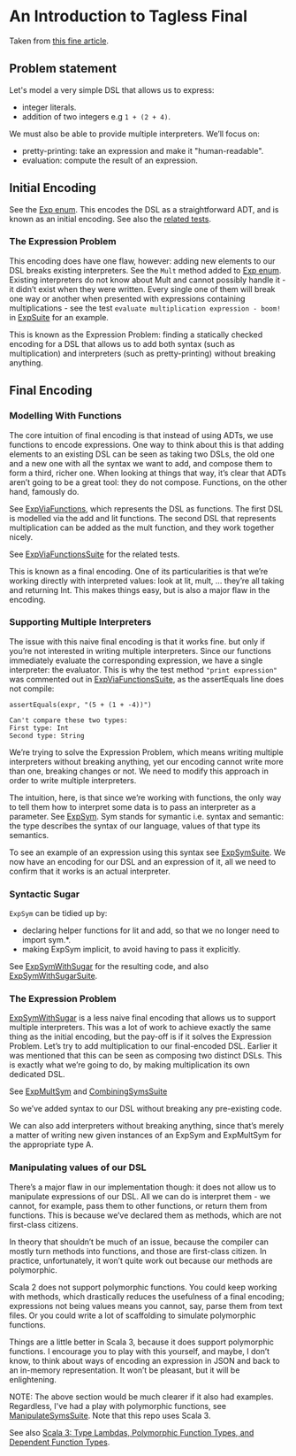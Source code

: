# An Introduction to Tagless Final

Taken from [this fine article](https://nrinaudo.github.io/articles/tagless_final.html).

## Problem statement

Let's model a very simple DSL that allows us to express:

- integer literals.
- addition of two integers e.g `1 + (2 + 4)`.

We must also be able to provide multiple interpreters. We’ll focus on:

- pretty-printing: take an expression and make it "human-readable".
- evaluation: compute the result of an expression.

## Initial Encoding

See the [Exp enum](./Exp.scala). This encodes the DSL as a straightforward ADT, and is known as an initial encoding. See
also the [related tests](/src/test/scala/com/ludwig/tagless/rinaudo/ExpSuite.scala).

### The Expression Problem

This encoding does have one flaw, however: adding new elements to our DSL breaks existing interpreters. See the `Mult`
method added to [Exp enum](./Exp.scala). Existing interpreters do not know about Mult and cannot possibly handle it - it
didn’t exist when they were written. Every single one of them will break one way or another when presented with
expressions containing multiplications - see the test `evaluate multiplication expression - boom!`
in [ExpSuite](/src/test/scala/com/ludwig/tagless/rinaudo/ExpSuite.scala) for an example.

This is known as the Expression Problem: finding a statically checked encoding for a DSL that allows us to add both
syntax (such as multiplication) and interpreters (such as pretty-printing) without breaking anything.

## Final Encoding

### Modelling With Functions

The core intuition of final encoding is that instead of using ADTs, we use functions to encode expressions. One way to
think about this is that adding elements to an existing DSL can be seen as taking two DSLs, the old one and a new one
with all the syntax we want to add, and compose them to form a third, richer one. When looking at things that way, it’s
clear that ADTs aren’t going to be a great tool: they do not compose. Functions, on the other hand, famously do.

See [ExpViaFunctions](./ExpViaFunctions.scala), which represents the DSL as functions. The first DSL is modelled via the
add and lit functions. The second DSL that represents multiplication can be added as the mult function, and they work
together nicely.

See [ExpViaFunctionsSuite](/src/test/scala/com/ludwig/tagless/rinaudo/ExpViaFunctionsSuite.scala) for the related
tests.

This is known as a final encoding. One of its particularities is that we’re working directly with interpreted values:
look at lit, mult, … they’re all taking and returning Int. This makes things easy, but is also a major flaw in the
encoding.

### Supporting Multiple Interpreters

The issue with this naive final encoding is that it works fine. but only if you’re not interested in writing multiple
interpreters. Since our functions immediately evaluate the corresponding expression, we have a single interpreter: the
evaluator. This is why the test method `"print expression"` was commented out
in [ExpViaFunctionsSuite](/src/test/scala/com/ludwig/tagless/rinaudo/ExpViaFunctionsSuite.scala), as the assertEquals
line does not compile:

```
assertEquals(expr, "(5 + (1 + -4))")

Can't compare these two types:
First type: Int
Second type: String
```

We’re trying to solve the Expression Problem, which means writing multiple interpreters without breaking anything, yet
our encoding cannot write more than one, breaking changes or not. We need to modify this approach in order to write
multiple interpreters.

The intuition, here, is that since we’re working with functions, the only way to tell them how to interpret some data is
to pass an interpreter as a parameter. See [ExpSym](./ExpSym.scala). Sym stands for symantic i.e. syntax and semantic:
the type describes the syntax of our language, values of that type its semantics.

To see an example of an expression using this syntax
see [ExpSymSuite](/src/test/scala/com/ludwig/tagless/rinaudo/ExpSymSuite.scala). We now have an encoding for our DSL and
an expression of it, all we need to confirm that it works is an actual interpreter.

### Syntactic Sugar

`ExpSym` can be tidied up by:

- declaring helper functions for lit and add, so that we no longer need to import sym.*.
- making ExpSym implicit, to avoid having to pass it explicitly.

See [ExpSymWithSugar](./ExpSymWithSugar.scala) for the resulting code, and
also [ExpSymWithSugarSuite](/src/test/scala/com/ludwig/tagless/rinaudo/ExpSymWithSugarSuite.scala).

### The Expression Problem

[ExpSymWithSugar](./ExpSymWithSugar.scala) is a less naive final encoding that allows us to support multiple
interpreters. This was a lot of work to achieve exactly the same thing as the initial encoding, but the pay-off is if it
solves the Expression Problem. Let’s try to add multiplication to our final-encoded DSL. Earlier it was mentioned that
this can be seen as composing two distinct DSLs. This is exactly what we’re going to do, by making multiplication its
own dedicated DSL.

See [ExpMultSym](./ExpMultSym.scala)
and [CombiningSymsSuite](/src/test/scala/com/ludwig/tagless/rinaudo/CombiningSymsSuite.scala)

So we’ve added syntax to our DSL without breaking any pre-existing code.

We can also add interpreters without breaking anything, since that’s merely a matter of writing new given instances of
an ExpSym and ExpMultSym for the appropriate type A.

### Manipulating values of our DSL

There’s a major flaw in our implementation though: it does not allow us to manipulate expressions of our DSL. All we can
do is interpret them - we cannot, for example, pass them to other functions, or return them from functions. This is
because we’ve declared them as methods, which are not first-class citizens.

In theory that shouldn’t be much of an issue, because the compiler can mostly turn methods into functions, and those are
first-class citizen. In practice, unfortunately, it won’t quite work out because our methods are polymorphic.

Scala 2 does not support polymorphic functions. You could keep working with methods, which drastically reduces the
usefulness of a final encoding; expressions not being values means you cannot, say, parse them from text files. Or you
could write a lot of scaffolding to simulate polymorphic functions.

Things are a little better in Scala 3, because it does support polymorphic functions. I encourage you to play with this
yourself, and maybe, I don’t know, to think about ways of encoding an expression in JSON and back to an in-memory
representation. It won’t be pleasant, but it will be enlightening.

NOTE: The above section would be much clearer if it also had examples. Regardless, I've had a play with polymorphic
functions, see [ManipulateSymsSuite](/src/test/scala/com/ludwig/tagless/rinaudo/ManipulateSymsSuite.scala). Note that
this repo uses Scala 3.

See
also [Scala 3: Type Lambdas, Polymorphic Function Types, and Dependent Function Types](https://medium.com/scala-3/scala-3-type-lambdas-polymorphic-function-types-and-dependent-function-types-2a6eabef896d).